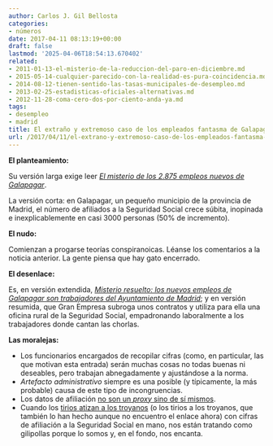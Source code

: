 ```yaml
---
author: Carlos J. Gil Bellosta
categories:
- números
date: 2017-04-11 08:13:19+00:00
draft: false
lastmod: '2025-04-06T18:54:13.670402'
related:
- 2011-01-13-el-misterio-de-la-reduccion-del-paro-en-diciembre.md
- 2015-05-14-cualquier-parecido-con-la-realidad-es-pura-coincidencia.md
- 2014-08-12-tienen-sentido-las-tasas-municipales-de-desempleo.md
- 2013-02-25-estadisticas-oficiales-alternativas.md
- 2012-11-28-coma-cero-dos-por-ciento-anda-ya.md
tags:
- desempleo
- madrid
title: El extraño y extremoso caso de los empleados fantasma de Galapagar
url: /2017/04/11/el-extrano-y-extremoso-caso-de-los-empleados-fantasma-de-galapagar/
---
```


**El planteamiento:**

Su versión larga exige leer [_El misterio de los 2.875 empleos nuevos de Galapagar_](http://ccaa.elpais.com/ccaa/2017/02/17/madrid/1487328552_894716.html).

La versión corta: en Galapagar, un pequeño municipio de la provincia de Madrid, el número de afiliados a la Seguridad Social crece súbita, inopinada e inexplicablemente en casi 3000 personas (50% de incremento).

**El nudo:**

Comienzan a progarse teorías conspiranoicas. Léanse los comentarios a la noticia anterior. La gente piensa que hay gato encerrado.

**El desenlace:**

Es, en versión extendida, [_Misterio resuelto: los nuevos empleos de Galapagar son trabajadores del Ayuntamiento de Madrid_](http://ccaa.elpais.com/ccaa/2017/02/24/madrid/1487959899_191602.html); y en versión resumida, que Gran Empresa subroga unos contratos y utiliza para ella una oficina rural de la Seguridad Social, empadronando laboralmente a los trabajadores donde cantan las chorlas.

**Las moralejas:**

* Los funcionarios encargados de recopilar cifras (como, en particular, las que motivan esta entrada) serán muchas cosas no todas buenas ni deseables, pero trabajan abnegadamente y ajustándose a la norma.
* _Artefacto administrativo_ siempre es una posible (y típicamente, la más probable) causa de este tipo de incongruencias.
* Los datos de afiliación [no son un _proxy_ sino de sí mismos](https://www.datanalytics.com/2015/05/14/cualquier-parecido-con-la-realidad-es-pura-coincidencia/).
* Cuando los [tirios atizan a los troyanos](http://ecodiario.eleconomista.es/espana/noticias/8252941/03/17/Madrid-mato-asegura-que-en-la-capital-la-afiliacion-a-la-seguridad-crece-al-doble-que-en-la-comunidad-y-al-triple-que-en-espana.html) (o los tirios a los troyanos, que también lo han hecho aunque no encuentro el enlace ahora) con cifras de afiliación a la Seguridad Social en mano, nos están tratando como gilipollas porque lo somos y, en el fondo, nos encanta.
